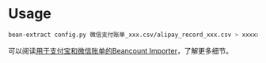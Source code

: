 # Usage

```bash
bean-extract config.py 微信支付账单_xxx.csv/alipay_record_xxx.csv > xxxxxxx.bean
```

可以阅读[用于支付宝和微信账单的Beancount Importer](https://blog.sy-zhou.com/%E7%94%A8%E4%BA%8E%E6%94%AF%E4%BB%98%E5%AE%9D%E5%92%8C%E5%BE%AE%E4%BF%A1%E8%B4%A6%E5%8D%95%E7%9A%84beancount-import/)，了解更多细节。
